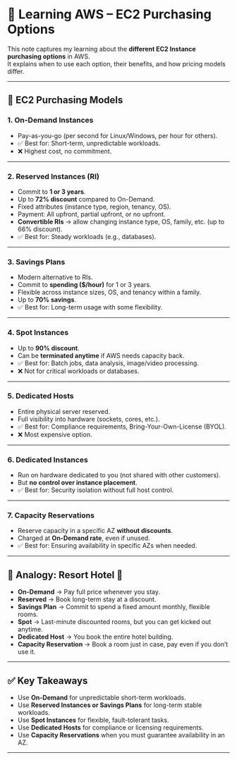 # 🚀 Learning AWS – EC2 Purchasing Options  

This note captures my learning about the **different EC2 Instance purchasing options** in AWS.  
It explains when to use each option, their benefits, and how pricing models differ.  

---

## 📌 EC2 Purchasing Models  

### 1. **On-Demand Instances**  
- Pay-as-you-go (per second for Linux/Windows, per hour for others).  
- ✅ Best for: Short-term, unpredictable workloads.  
- ❌ Highest cost, no commitment.  

---

### 2. **Reserved Instances (RI)**  
- Commit to **1 or 3 years**.  
- Up to **72% discount** compared to On-Demand.  
- Fixed attributes (instance type, region, tenancy, OS).  
- Payment: All upfront, partial upfront, or no upfront.  
- **Convertible RIs** → allow changing instance type, OS, family, etc. (up to 66% discount).  
- ✅ Best for: Steady workloads (e.g., databases).  

---

### 3. **Savings Plans**  
- Modern alternative to RIs.  
- Commit to **spending ($/hour)** for 1 or 3 years.  
- Flexible across instance sizes, OS, and tenancy within a family.  
- Up to **70% savings**.  
- ✅ Best for: Long-term usage with some flexibility.  

---

### 4. **Spot Instances**  
- Up to **90% discount**.  
- Can be **terminated anytime** if AWS needs capacity back.  
- ✅ Best for: Batch jobs, data analysis, image/video processing.  
- ❌ Not for critical workloads or databases.  

---

### 5. **Dedicated Hosts**  
- Entire physical server reserved.  
- Full visibility into hardware (sockets, cores, etc.).  
- ✅ Best for: Compliance requirements, Bring-Your-Own-License (BYOL).  
- ❌ Most expensive option.  

---

### 6. **Dedicated Instances**  
- Run on hardware dedicated to you (not shared with other customers).  
- But **no control over instance placement**.  
- ✅ Best for: Security isolation without full host control.  

---

### 7. **Capacity Reservations**  
- Reserve capacity in a specific AZ **without discounts**.  
- Charged at **On-Demand rate**, even if unused.  
- ✅ Best for: Ensuring availability in specific AZs when needed.  

---

## 🏨 Analogy: Resort Hotel 🏨  

- **On-Demand** → Pay full price whenever you stay.  
- **Reserved** → Book long-term stay at a discount.  
- **Savings Plan** → Commit to spend a fixed amount monthly, flexible rooms.  
- **Spot** → Last-minute discounted rooms, but you can get kicked out anytime.  
- **Dedicated Host** → You book the entire hotel building.  
- **Capacity Reservation** → Book a room just in case, pay even if you don’t use it.  

---

## ✅ Key Takeaways  
- Use **On-Demand** for unpredictable short-term workloads.  
- Use **Reserved Instances or Savings Plans** for long-term stable workloads.  
- Use **Spot Instances** for flexible, fault-tolerant tasks.  
- Use **Dedicated Hosts** for compliance or licensing requirements.  
- Use **Capacity Reservations** when you must guarantee availability in an AZ.  

---
